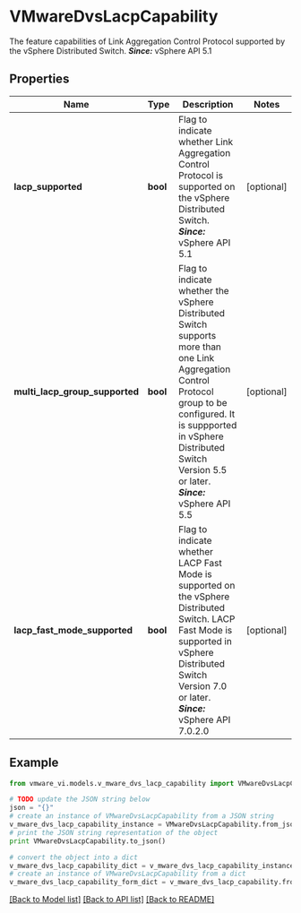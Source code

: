 # VMwareDvsLacpCapability

The feature capabilities of Link Aggregation Control Protocol supported by the vSphere Distributed Switch.  ***Since:*** vSphere API 5.1 

## Properties
Name | Type | Description | Notes
------------ | ------------- | ------------- | -------------
**lacp_supported** | **bool** | Flag to indicate whether Link Aggregation Control Protocol is supported on the vSphere Distributed Switch.  ***Since:*** vSphere API 5.1  | [optional] 
**multi_lacp_group_supported** | **bool** | Flag to indicate whether the vSphere Distributed Switch supports more than one Link Aggregation Control Protocol group to be configured.  It is suppported in vSphere Distributed Switch Version 5.5 or later.  ***Since:*** vSphere API 5.5  | [optional] 
**lacp_fast_mode_supported** | **bool** | Flag to indicate whether LACP Fast Mode is supported on the vSphere Distributed Switch.  LACP Fast Mode is supported in vSphere Distributed Switch Version 7.0 or later.  ***Since:*** vSphere API 7.0.2.0  | [optional] 

## Example

```python
from vmware_vi.models.v_mware_dvs_lacp_capability import VMwareDvsLacpCapability

# TODO update the JSON string below
json = "{}"
# create an instance of VMwareDvsLacpCapability from a JSON string
v_mware_dvs_lacp_capability_instance = VMwareDvsLacpCapability.from_json(json)
# print the JSON string representation of the object
print VMwareDvsLacpCapability.to_json()

# convert the object into a dict
v_mware_dvs_lacp_capability_dict = v_mware_dvs_lacp_capability_instance.to_dict()
# create an instance of VMwareDvsLacpCapability from a dict
v_mware_dvs_lacp_capability_form_dict = v_mware_dvs_lacp_capability.from_dict(v_mware_dvs_lacp_capability_dict)
```
[[Back to Model list]](../README.md#documentation-for-models) [[Back to API list]](../README.md#documentation-for-api-endpoints) [[Back to README]](../README.md)


